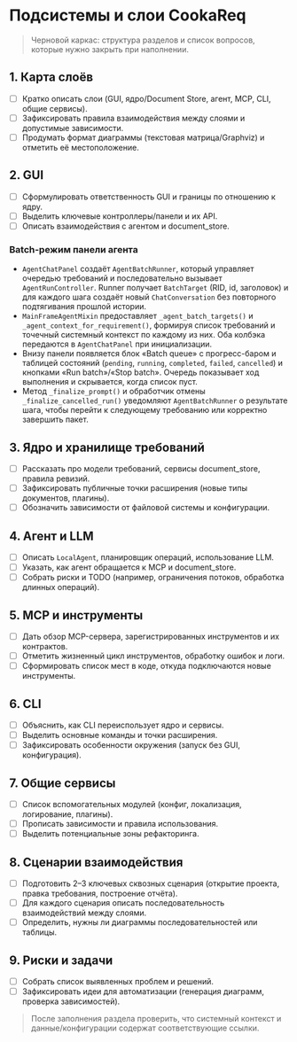 # Подсистемы и слои CookaReq

> Черновой каркас: структура разделов и список вопросов, которые нужно закрыть при наполнении.

## 1. Карта слоёв
- [ ] Кратко описать слои (GUI, ядро/Document Store, агент, MCP, CLI, общие сервисы).
- [ ] Зафиксировать правила взаимодействия между слоями и допустимые зависимости.
- [ ] Продумать формат диаграммы (текстовая матрица/Graphviz) и отметить её местоположение.

## 2. GUI
- [ ] Сформулировать ответственность GUI и границы по отношению к ядру.
- [ ] Выделить ключевые контроллеры/панели и их API.
- [ ] Описать взаимодействия с агентом и document_store.

### Batch-режим панели агента

- `AgentChatPanel` создаёт `AgentBatchRunner`, который управляет очередью
  требований и последовательно вызывает `AgentRunController`. Runner получает
  `BatchTarget` (RID, id, заголовок) и для каждого шага создаёт новый
  `ChatConversation` без повторного подтягивания прошлой истории.
- `MainFrameAgentMixin` предоставляет `_agent_batch_targets()` и
  `_agent_context_for_requirement()`, формируя список требований и точечный
  системный контекст по каждому из них. Оба колбэка передаются в
  `AgentChatPanel` при инициализации.
- Внизу панели появляется блок «Batch queue» с прогресс-баром и таблицей
  состояний (`pending`, `running`, `completed`, `failed`, `cancelled`) и
  кнопками «Run batch»/«Stop batch». Очередь показывает ход выполнения и
  скрывается, когда список пуст.
- Метод `_finalize_prompt()` и обработчик отмены `_finalize_cancelled_run()`
  уведомляют `AgentBatchRunner` о результате шага, чтобы перейти к следующему
  требованию или корректно завершить пакет.

## 3. Ядро и хранилище требований
- [ ] Рассказать про модели требований, сервисы document_store, правила ревизий.
- [ ] Зафиксировать публичные точки расширения (новые типы документов, плагины).
- [ ] Обозначить зависимости от файловой системы и конфигурации.

## 4. Агент и LLM
- [ ] Описать `LocalAgent`, планировщик операций, использование LLM.
- [ ] Указать, как агент обращается к MCP и document_store.
- [ ] Собрать риски и TODO (например, ограничения потоков, обработка длинных операций).

## 5. MCP и инструменты
- [ ] Дать обзор MCP-сервера, зарегистрированных инструментов и их контрактов.
- [ ] Отметить жизненный цикл инструментов, обработку ошибок и логи.
- [ ] Сформировать список мест в коде, откуда подключаются новые инструменты.

## 6. CLI
- [ ] Объяснить, как CLI переиспользует ядро и сервисы.
- [ ] Выделить основные команды и точки расширения.
- [ ] Зафиксировать особенности окружения (запуск без GUI, конфигурация).

## 7. Общие сервисы
- [ ] Список вспомогательных модулей (конфиг, локализация, логирование, плагины).
- [ ] Прописать зависимости и правила использования.
- [ ] Выделить потенциальные зоны рефакторинга.

## 8. Сценарии взаимодействия
- [ ] Подготовить 2–3 ключевых сквозных сценария (открытие проекта, правка требования, построение отчёта).
- [ ] Для каждого сценария описать последовательность взаимодействий между слоями.
- [ ] Определить, нужны ли диаграммы последовательностей или таблицы.

## 9. Риски и задачи
- [ ] Собрать список выявленных проблем и решений.
- [ ] Зафиксировать идеи для автоматизации (генерация диаграмм, проверка зависимостей).

> После заполнения раздела проверить, что системный контекст и данные/конфигурации содержат соответствующие ссылки.
